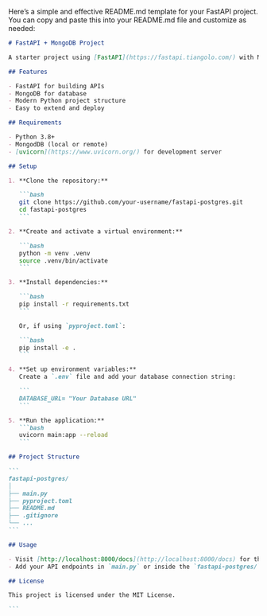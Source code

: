 Here’s a simple and effective README.md template for your FastAPI project. You can copy and paste this into your README.md file and customize as needed:

````markdown
# FastAPI + MongoDB Project

A starter project using [FastAPI](https://fastapi.tiangolo.com/) with MongoDB, ready for development and deployment.

## Features

- FastAPI for building APIs
- MongoDB for database
- Modern Python project structure
- Easy to extend and deploy

## Requirements

- Python 3.8+
- MongodDB (local or remote)
- [uvicorn](https://www.uvicorn.org/) for development server

## Setup

1. **Clone the repository:**

   ```bash
   git clone https://github.com/your-username/fastapi-postgres.git
   cd fastapi-postgres
   ```

2. **Create and activate a virtual environment:**

   ```bash
   python -m venv .venv
   source .venv/bin/activate
   ```

3. **Install dependencies:**

   ```bash
   pip install -r requirements.txt
   ```

   Or, if using `pyproject.toml`:

   ```bash
   pip install -e .
   ```

4. **Set up environment variables:**
   Create a `.env` file and add your database connection string:

   ```
   DATABASE_URL= "Your Database URL"
   ```

5. **Run the application:**
   ```bash
   uvicorn main:app --reload
   ```

## Project Structure

```
fastapi-postgres/
│
├── main.py
├── pyproject.toml
├── README.md
├── .gitignore
└── ...
```

## Usage

- Visit [http://localhost:8000/docs](http://localhost:8000/docs) for the interactive API docs.
- Add your API endpoints in `main.py` or inside the `fastapi-postgres/` directory.

## License

This project is licensed under the MIT License.

```


````
